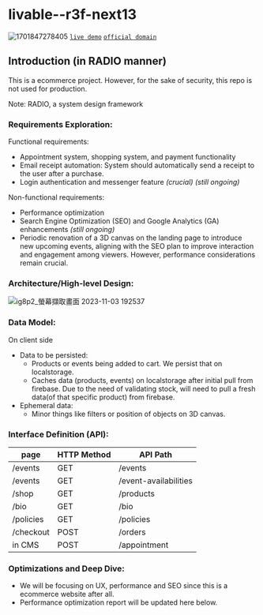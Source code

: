 # livable--r3f-next13
![1701847278405](https://github.com/LuLue7775/livable-site-temp/assets/37790017/d2722b4e-a090-4646-96c9-7b7fca3c1f56)
[`live demo`](https://livable-site.vercel.app/)
[`official domain`](https://thelivablestudio.com/)



## Introduction (in RADIO manner) 
This is a ecommerce project. However, for the sake of security, this repo is not used for production.

Note: RADIO, a system design framework

### Requirements Exploration: 
Functional requirements: 
* Appointment system, shopping system, and payment functionality
* Email receipt automation: System should automatically send a receipt to the user after a purchase.
* Login authentication and messenger feature *(crucial)* *(still ongoing)*



Non-functional requirements: 
* Performance optimization
* Search Engine Optimization (SEO) and Google Analytics (GA) enhancements *(still ongoing)*
* Periodic renovation of a 3D canvas on the landing page to introduce new upcoming events, aligning with the SEO plan to improve interaction and engagement among viewers. However, performance considerations remain crucial.


### Architecture/High-level Design: 
![ig8p2_螢幕擷取畫面 2023-11-03 192537](https://github.com/LuLue7775/livable-site-temp/assets/37790017/5cbec6ef-f325-4aeb-a640-b853c0d5d9f1)


### Data Model: 
On client side
- Data to be persisted: 
    - Products or events being added to cart. We persist that on localstorage.
    - Caches data (products, events) on localstorage after initial pull from firebase. Due to the need of validating stock, will need to pull a fresh data(of that specific product) from firebase.
- Ephemeral data:
    - Minor things like filters or position of objects on 3D canvas.


### Interface Definition (API):

| page     | HTTP Method	 | API Path |
| -------- | -------- | -------- |
| /events   | GET     | /events     |
| /events   | GET     | /event-availabilities     |
| /shop   | GET     | /products     |
| /bio   | GET     | /bio     |
| /policies   | GET     | /policies     |
| /checkout   | POST     | /orders   |
| in CMS   | POST     | /appointment   |

### Optimizations and Deep Dive: 
* We will be focusing on UX, performance and SEO since this is a ecommerce website after all.
* Performance optimization report will be updated here below.
